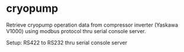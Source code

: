 # cryopump
Retrieve cryopump operation data from compressor inverter (Yaskawa V1000) using modbus protocol thru serial console server.

Setup: RS422 to RS232 thru serial console server
